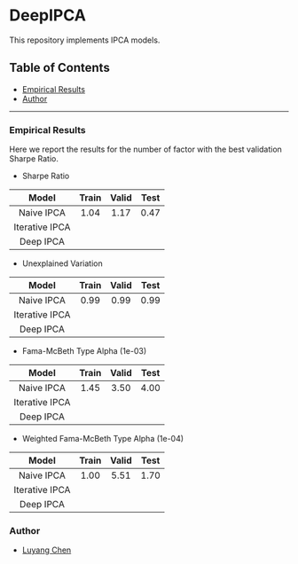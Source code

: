 # DeepIPCA

This repository implements IPCA models. 

Table of Contents
------------------------------

- [Empirical Results](#empirical-results)
- [Author](#author)

------

### Empirical Results

Here we report the results for the number of factor with the best validation Sharpe Ratio. 

- Sharpe Ratio

| Model          | Train | Valid | Test  |
|:--------------:|:-----:|:-----:|:-----:|
| Naive IPCA     | 1.04  | 1.17  | 0.47  |
| Iterative IPCA |
| Deep IPCA      |

- Unexplained Variation

| Model          | Train | Valid | Test  |
|:--------------:|:-----:|:-----:|:-----:|
| Naive IPCA     | 0.99  | 0.99  | 0.99  |
| Iterative IPCA |
| Deep IPCA      |

- Fama-McBeth Type Alpha (1e-03)

| Model          | Train | Valid | Test  |
|:--------------:|:-----:|:-----:|:-----:|
| Naive IPCA     | 1.45  | 3.50  | 4.00  |
| Iterative IPCA |
| Deep IPCA      |

- Weighted Fama-McBeth Type Alpha (1e-04)

| Model          | Train | Valid | Test  |
|:--------------:|:-----:|:-----:|:-----:|
| Naive IPCA     | 1.00  | 5.51  | 1.70  |
| Iterative IPCA |
| Deep IPCA      |



### Author
- [Luyang Chen](https://github.com/louisChen1992)